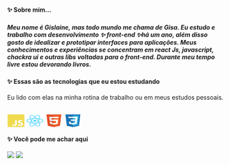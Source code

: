 #### :sparkles: Sobre mim...
   ###
  
 ##### Meu nome é Gislaine, mas todo mundo me chama de Gisa. Eu estudo e trabalho com desenvolvimento :sparkles: front-end :sparkles:há um ano, além disso gosto de idealizar e prototipar interfaces para aplicações. Meus conhecimentos e experiências se concentram em react Js, javascript, chackra ui e outras libs voltadas para o front-end. Durante meu tempo livre estou devorando livros. 

 #### :sparkles: Essas são as tecnologias que eu estou estudando
 Eu lido com elas na minha rotina de trabalho ou em meus estudos pessoais.
<div style="display: inline_block"><br>
  <img align="center" alt="Gisa-Js" height="30" width="40" src="https://raw.githubusercontent.com/devicons/devicon/master/icons/javascript/javascript-plain.svg">
  <img align="center" alt="Gisa-React" height="30" width="40" src="https://raw.githubusercontent.com/devicons/devicon/master/icons/react/react-original.svg">
  <img align="center" alt="Gisa-HTML" height="30" width="40" src="https://raw.githubusercontent.com/devicons/devicon/master/icons/html5/html5-original.svg">
  <img align="center" alt="Gisa-CSS" height="30" width="40" src="https://raw.githubusercontent.com/devicons/devicon/master/icons/css3/css3-original.svg">
</div>
  
  #### :sparkles: Você pode me achar aqui
 
<div> 
  <a href = "mailto:gislaineamaro013@gmail.com"><img src="https://img.shields.io/badge/-Gmail-%23333?style=for-the-badge&logo=gmail&logoColor=white" target="_blank"></a>
  <a href="https://www.linkedin.com/in/gislaine-amaro-315841224" target="_blank"><img src="https://img.shields.io/badge/-LinkedIn-%230077B5?style=for-the-badge&logo=linkedin&logoColor=white" target="_blank"></a> 
  
</div>
